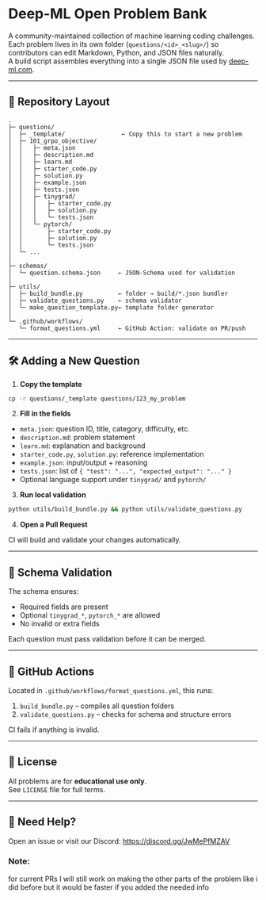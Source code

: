 # Deep-ML Open Problem Bank

A community-maintained collection of machine learning coding challenges.  
Each problem lives in its own folder (`questions/<id>_<slug>/`) so contributors can edit Markdown, Python, and JSON files naturally.  
A build script assembles everything into a single JSON file used by [deep-ml.com](https://deep-ml.com).

---

## 📁 Repository Layout

```
.
├─ questions/
│  ├─ _template/                ← Copy this to start a new problem
│  ├─ 101_grpo_objective/
│  │   ├─ meta.json
│  │   ├─ description.md
│  │   ├─ learn.md
│  │   ├─ starter_code.py
│  │   ├─ solution.py
│  │   ├─ example.json
│  │   ├─ tests.json
│  │   ├─ tinygrad/
│  │   │   ├─ starter_code.py
│  │   │   ├─ solution.py
│  │   │   └─ tests.json
│  │   └─ pytorch/
│  │       ├─ starter_code.py
│  │       ├─ solution.py
│  │       └─ tests.json
│  └─ ...
│
├─ schemas/
│  └─ question.schema.json     ← JSON-Schema used for validation
│
├─ utils/
│  ├─ build_bundle.py          ← folder → build/*.json bundler
│  ├─ validate_questions.py    ← schema validator
│  └─ make_question_template.py← template folder generator
│
└─ .github/workflows/
   └─ format_questions.yml     ← GitHub Action: validate on PR/push
```

---

## 🛠️ Adding a New Question

1. **Copy the template**

```bash
cp -r questions/_template questions/123_my_problem
```

2. **Fill in the fields**

- `meta.json`: question ID, title, category, difficulty, etc.
- `description.md`: problem statement
- `learn.md`: explanation and background
- `starter_code.py`, `solution.py`: reference implementation
- `example.json`: input/output + reasoning
- `tests.json`: list of `{ "test": "...", "expected_output": "..." }`
- Optional language support under `tinygrad/` and `pytorch/`

3. **Run local validation**

```bash
python utils/build_bundle.py && python utils/validate_questions.py
```

4. **Open a Pull Request**

CI will build and validate your changes automatically.

---

## 🧪 Schema Validation

The schema ensures:

- Required fields are present
- Optional `tinygrad_*`, `pytorch_*` are allowed
- No invalid or extra fields

Each question must pass validation before it can be merged.

---

## 🤖 GitHub Actions

Located in `.github/workflows/format_questions.yml`, this runs:

1. `build_bundle.py` – compiles all question folders
2. `validate_questions.py` – checks for schema and structure errors

CI fails if anything is invalid.

---

## 📜 License

All problems are for **educational use only**.  
See `LICENSE` file for full terms. 

---

## 🙋 Need Help?

Open an issue or visit our Discord: https://discord.gg/JwMePfMZAV

### Note: 
for current PRs I will still work on making the other parts of the problem like i did before but it would be faster if you added the needed info
